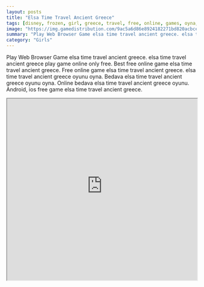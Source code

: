 ```yaml
---
layout: posts
title: "Elsa Time Travel Ancient Greece"
tags: [disney, frozen, girl, greece, travel, free, online, games, oyna, game, free, games, play, play, games]
image: "https://img.gamedistribution.com/9ac5a6d86e8924182271bd820acbce0e.jpg"
summary: "Play Web Browser Game elsa time travel ancient greece. elsa time travel ancient greece play game online only free. Best free online game elsa time travel ancient greece. Free online game elsa time travel ancient greece. elsa time travel ancient greece oyunu oyna. Bedava elsa time travel ancient greece oyunu oyna. Online bedava elsa time travel ancient greece oyunu. Android, ios free game elsa time travel ancient greece."
category: "Girls"
---
```


Play Web Browser Game elsa time travel ancient greece. elsa time travel ancient greece play game online only free. Best free online game elsa time travel ancient greece. Free online game elsa time travel ancient greece. elsa time travel ancient greece oyunu oyna. Bedava elsa time travel ancient greece oyunu oyna. Online bedava elsa time travel ancient greece oyunu. Android, ios free game elsa time travel ancient greece.

<iframe width="100%" height="480px;" src="https://flash.gamedistribution.com?game=9ac5a6d86e8924182271bd820acbce0e"></iframe>
